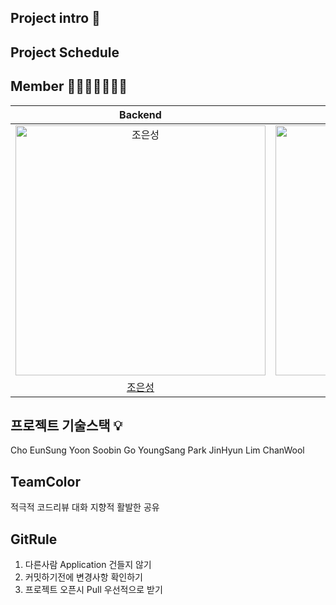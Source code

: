 ## Project intro 📝

## Project Schedule




## Member 👨‍👨‍👧‍👧👩‍👦‍👦
|                                         Backend                                          |                                         Backend                                          |                                         Backend                                          |                                         Backend                                         |                                       Frontend                                        | 
| :--------------------------------------------------------------------------------------: | :--------------------------------------------------------------------------------------: | :--------------------------------------------------------------------------------------: | :-------------------------------------------------------------------------------------: | :-----------------------------------------------------------------------------------: |
| <img src="https://avatars.githubusercontent.com/u/49346677?v=4" width=400px alt="조은성"/> | <img src="https://avatars.githubusercontent.com/u/56033755?v=4" width=400px alt="윤수빈"/> | <img src="https://avatars.githubusercontent.com/u/58401309?v=4" width=400px alt="임찬울"/> | <img src="https://avatars.githubusercontent.com/u/43775108?v=4" width=400px alt="고영상"> | <img src="https://avatars.githubusercontent.com/u/45230497?v=4" width=400px alt="박진현"> |
|                       [조은성](https://github.com/eunseongjo)                        |                            [윤수빈](https://github.com/nunu1101)                            |                            [임찬울](https://github.com/cwul94)                            |                          [고영상](https://github.com/moass2024)                           |                         [박진현](https://github.com/0COK0)                         |

## 프로젝트 기술스택 💡
Cho EunSung
Yoon Soobin
Go YoungSang
Park JinHyun
Lim ChanWool

## TeamColor
적극적 코드리뷰
대화 지향적
활발한 공유

## GitRule
1. 다른사람 Application 건들지 않기
2. 커밋하기전에 변경사항 확인하기
3. 프로젝트 오픈시 Pull 우선적으로 받기





